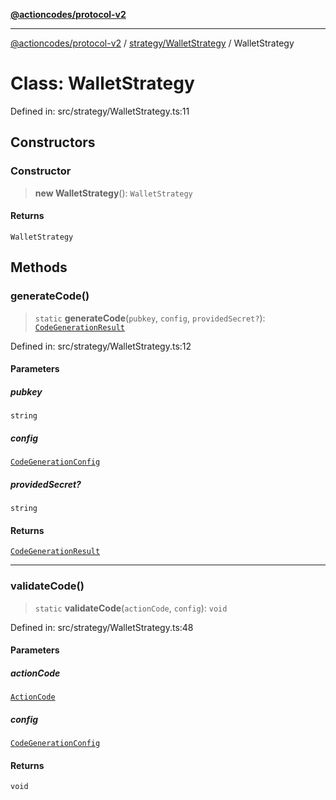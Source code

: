 [**@actioncodes/protocol-v2**](../../../README.md)

***

[@actioncodes/protocol-v2](../../../modules.md) / [strategy/WalletStrategy](../README.md) / WalletStrategy

# Class: WalletStrategy

Defined in: src/strategy/WalletStrategy.ts:11

## Constructors

### Constructor

> **new WalletStrategy**(): `WalletStrategy`

#### Returns

`WalletStrategy`

## Methods

### generateCode()

> `static` **generateCode**(`pubkey`, `config`, `providedSecret?`): [`CodeGenerationResult`](../../../types/interfaces/CodeGenerationResult.md)

Defined in: src/strategy/WalletStrategy.ts:12

#### Parameters

##### pubkey

`string`

##### config

[`CodeGenerationConfig`](../../../types/interfaces/CodeGenerationConfig.md)

##### providedSecret?

`string`

#### Returns

[`CodeGenerationResult`](../../../types/interfaces/CodeGenerationResult.md)

***

### validateCode()

> `static` **validateCode**(`actionCode`, `config`): `void`

Defined in: src/strategy/WalletStrategy.ts:48

#### Parameters

##### actionCode

[`ActionCode`](../../../types/interfaces/ActionCode.md)

##### config

[`CodeGenerationConfig`](../../../types/interfaces/CodeGenerationConfig.md)

#### Returns

`void`
